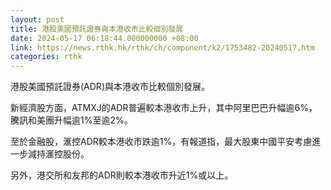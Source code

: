 ```yaml
---
layout: post
title: 港股美國預託證券與本港收市比較個別發展
date: 2024-05-17 06:18:44.000000000 +08:00
link: https://news.rthk.hk/rthk/ch/component/k2/1753482-20240517.htm
categories: rthk
---
```


港股美國預託證券(ADR)與本港收市比較個別發展。

新經濟股方面，ATMXJ的ADR普遍較本港收市上升，其中阿里巴巴升幅逾6%，騰訊和美團升幅逾1%至逾2%。

至於金融股，滙控ADR較本港收市跌逾1%，有報道指，最大股東中國平安考慮進一步減持滙控股份。

另外，港交所和友邦的ADR則較本港收市升近1%或以上。
